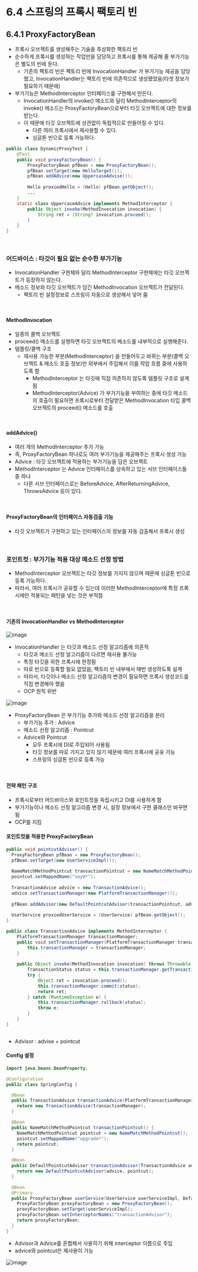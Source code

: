 6.4 스프링의 프록시 팩토리 빈
=

## 6.4.1 ProxyFactoryBean
- 프록시 오브젝트를 생성해주는 기술을 추상화한 팩토리 빈
- 순수하게 프록시를 생성하는 작업만을 담당하고 프록시를 통해 제공해 줄 부가기능은 별도의 빈에 둔다.
  - 기존의 팩토리 빈은 팩토리 빈에 InvocationHandler 가 부가기능 제공을 담당했고, InvocationHandler는 팩토리 빈에 의존적으로 생성됐었음(타겟 정보가 필요하기 때문에)
- 부가기능은 MethodInterceptor 인터페이스를 구현해서 만든다. 
  - InvocationHandler의 invoke() 메소드와 달리 MethodInterceptor의 invoke() 메소드는 ProxyFactoryBean으로부터 타깃 오브젝트에 대한 정보를 받는다. 
  - 이 때문에 타깃 오브젝트에 상관없이 독립적으로 만들어질 수 있다. 
    - 다른 여러 프록시에서 재사용할 수 있다. 
    - 싱글톤 빈으로 등록 가능하다. 

```java
public class DynamicProxyTest {
    @Test
    public void proxyFactoryBean() {
        ProxyFactoryBean pfBean = new ProxyFactoryBean();
        pfBean.setTarget(new HelloTarget());
        pfBean.addAdvice(new UppercaseAdvise());
        
        Hello proxiedHello = (Hello) pfBean.getObject();
        ...
    }
    static class UppercaseAdvice implements MethodInterceptor {
        public Object invoke(MethodInvocation invocation) {
            String ret = (String) invocation.proceed();
        }
    }
}
```
<br>

### 어드바이스 : 타깃이 필요 없는 순수한 부가기능
- InvocationHandler 구현체와 달리 MethodInterceptor 구현체에는 타깃 오브젝트가 등장하지 않는다.
- 메소드 정보와 타깃 오브젝트가 담긴 MethodInvocation 오브젝트가 전달된다. 
  - 팩토리 빈 설정정보로 스프링이 자동으로 생성해서 넣어 줌


<br>

#### MethodInvocation
- 일종의 콜백 오브젝트
- proceed() 메소드를 실행하면 타깃 오브젝트의 메소드를 내부적으로 실행해준다.
- 템플릿/콜백 구조
  - 재사용 가능한 부분(MethodInterceptor) 을 만들어두고 바뀌는 부분(콜백 오브젝트 & 메소드 호출 정보)만 외부에서 주입해서 이를 작업 흐름 중에 사용하도록 함
    - MethodInterceptor 는 타깃에 직접 의존하지 않도록 템플릿 구조로 설계됨
    - MethodInterceptor(Advice) 가 부가기능을 부여하는 중에 타깃 메소드의 호출이 필요하면 프록시로부터 전달받은 MethodInvocation 타입 콜백 오브젝트의 proceed() 메소드를 호출

<br>

#### addAdvice()
- 여러 개의 MethodInterceptor 추가 가능
- 즉, ProxyFactoryBean 하나로도 여러 부가기능을 제공해주는 프록시 생성 가능
- Advice : 타깃 오브젝트에 적용하는 부가기능을 담은 오브젝트
- MethodInterceptor 는 Advice 인터페이스를 상속하고 있는 서브 인터페이스들 중 하나
  - 다른 서브 인터페이스로는 BeforeAdvice, AfterReturningAdvice, ThrowsAdvice 등이 있다.

<br>

#### ProxyFactoryBean의 인터페이스 자동검출 기능
- 타깃 오브젝트가 구현하고 있는 인터페이스의 정보를 자동 검출해서 프록시 생성

<br>

### 포인트컷 : 부가기능 적용 대상 메소드 선정 방법
- MethodInterceptor 오브젝트는 타깃 정보를 가지지 않으며 때문에 싱글톤 빈으로 등록 가능하다. 
- 따라서, 여러 프록시가 공유할 수 있는데 이러한 MethodInterceptor에 특정 프록시에만 적용되는 패턴을 넣는 것은 부적절

<br>



#### 기존의 InvocationHandler vs MethodInterceptor
![image](https://github.com/user-attachments/assets/c4f47688-ce0b-4ae8-b89d-e74e4f5b241a)
- InvocationHandler 는 타깃과 메소드 선정 알고리즘에 의존적
  - 타깃과 메소드 선정 알고리즘이 다르면 재사용 불가능
  - 특정 타깃을 위한 프록시에 한정됨
  - 따로 빈으로 등록할 필요 없었음, 팩토리 빈 내부에서 매번 생성하도록 설계
  - 따라서, 타깃이나 메소드 선정 알고리즘의 변경이 필요하면 프록시 생성코드를 직접 변경해야 했음
  - OCP 원칙 위반

![image](https://github.com/user-attachments/assets/e6815a4a-5fb5-468f-b939-ef557423f0c2)
- ProxyFactoryBean 은 부가기능 추가와 메소드 선정 알고리즘을 분리
  - 부가기능 추가 : Advice
  - 메소드 선정 알고리즘 : Pointcut
  - Advice와 Pointcut
    - 모두 프록시에 DI로 주입되어 사용됨
    - 타깃 정보를 따로 가지고 있지 않기 때문에 여러 프록시에 공유 가능
    - 스프링의 싱글톤 빈으로 등록 가능


<br>

#### 전략 패턴 구조
- 프록시로부터 어드바이스와 포인트컷을 독립시키고 DI를 사용하게 함
- 부가기능이나 메소드 선정 알고리즘 변경 시, 설정 정보에서 구현 클래스만 바꾸면 됨
- OCP를 지킴


#### 포인트컷을 적용한 ProxyFactoryBean
``` java
public void pointcutAdvisor() {
  ProxyFactoryBean pfBean = new ProxyFactoryBean();
  pfBean.setTarget(new UserServiceImpl());
  
  NameMatchMethodPointcut transactionPointcut = new NameMatchMethodPointcut();
  pointcut.setMappedName("sayH*");
  
  TransactionAdvice advice = new TransactionAdvice();
  advice.setTransactionManager(new PlatformTransactionManager());
  
  pfBean.addAdvisor(new DefaultPointcutAdvisor(transactionPointcut, advice));
  
  UserService proxiedUserService = (UserService) pfBean.getObject();
}
```
``` java
public class TransactionAdvice implements MethodInterceptor {
    PlatformTransactionManager transactionManager;
    public void setTransactionManager(PlatformTransactionManager transactionManager) {
        this.transactionManager = transactionManager;
    }
    
    public Object invoke(MethodInvocation invocation) throws Throwable {
        TransactionStatus status = this.transactionManager.getTransaction(new DefaultTransactionDefinition());
        try {
            Object ret = invocation.proceed();
            this.transactionManager.commit(status);
            return ret;
        } catch (RuntimeException e) {
            this.transactionManager.rollback(status);
            throw e;
        }
    }
}
    
```
- Advisor : advise + pointcut

#### Config 설정

```java
import java.beans.BeanProperty;

@Configuration
public class SpringConfig {

  @Bean
  public TransactionAdvice transactionAdvice(PlatformTransactionManager transactionManager) {
    return new TransactionAdvice(transactionManager);
  }

  @Bean
  public NameMatchMethodPointcut transactionPointcut() {
    NameMatchMethodPointcut pointcut = new NameMatchMethodPointcut();
    pointcut.setMappedName("upgrade*");
    return pointcut;
  }

  @Bean
  public DefaultPointcutAdvisor transactionAdvisor(TransactionAdvice advice, NameMatchMethodPointcut pointcut) {
    return new DefaultPointcutAdvisor(advice, pointcut);
  }

  @Bean
  @Primary
  public ProxyFactoryBean userService(UserService userServiceImpl, DefaultPointcutAdvisor[] advisorList) {
    ProxyFactoryBean proxyFactoryBean = new ProxyFactoryBean();
    proxyFactoryBean.setTarget(userServiceImpl);
    proxyFactoryBean.setInterceptorNames("transactionAdvisor");
    return proxyFactoryBean;
  }
}
```
- Advisor과 Advice를 혼합해서 사용하기 위해 interceptor 이름으로 주입
- advice와 pointcut은 재사용이 가능

![image](https://github.com/user-attachments/assets/f15876df-34ef-4cc4-9f91-227f500d0288)

